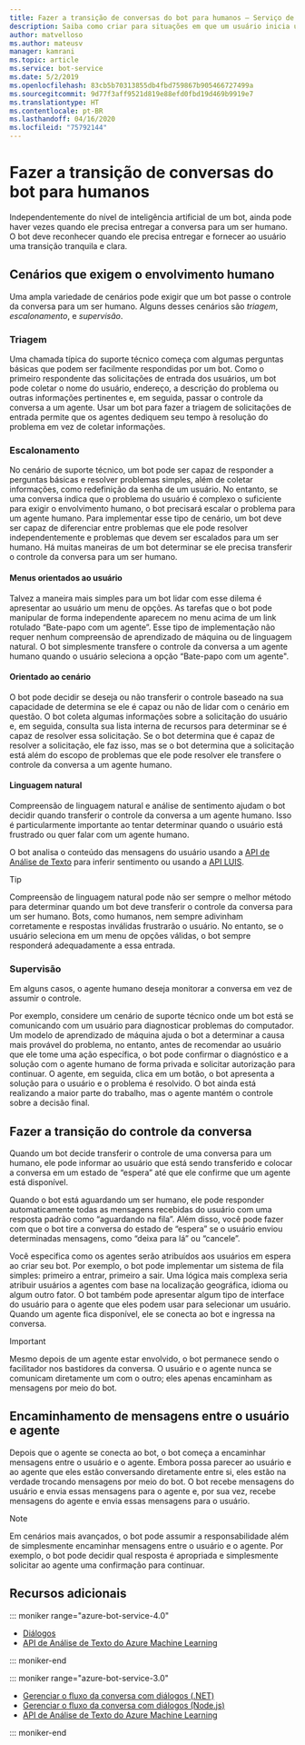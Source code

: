 ```yaml
---
title: Fazer a transição de conversas do bot para humanos – Serviço de Bot
description: Saiba como criar para situações em que um usuário inicia uma conversa com um bot e, em seguida, deve ser entregue a um ser humano.
author: matvelloso
ms.author: mateusv
manager: kamrani
ms.topic: article
ms.service: bot-service
ms.date: 5/2/2019
ms.openlocfilehash: 83cb5b70313855db4fbd759867b905466727499a
ms.sourcegitcommit: 9d77f3aff9521d819e88efd0fbd19d469b9919e7
ms.translationtype: HT
ms.contentlocale: pt-BR
ms.lasthandoff: 04/16/2020
ms.locfileid: "75792144"
---
```

# <a name="transition-conversations-from-bot-to-human"></a>Fazer a transição de conversas do bot para humanos

Independentemente do nível de inteligência artificial de um bot, ainda pode haver vezes quando ele precisa entregar a conversa para um ser humano. O bot deve reconhecer quando ele precisa entregar e fornecer ao usuário uma transição tranquila e clara.

## <a name="scenarios-that-require-human-involvement"></a>Cenários que exigem o envolvimento humano

Uma ampla variedade de cenários pode exigir que um bot passe o controle da conversa para um ser humano. Alguns desses cenários são *triagem*, *escalonamento*, e *supervisão*. 

### <a name="triage"></a>Triagem

Uma chamada típica do suporte técnico começa com algumas perguntas básicas que podem ser facilmente respondidas por um bot. Como o primeiro respondente das solicitações de entrada dos usuários, um bot pode coletar o nome do usuário, endereço, a descrição do problema ou outras informações pertinentes e, em seguida, passar o controle da conversa a um agente. Usar um bot para fazer a triagem de solicitações de entrada permite que os agentes dediquem seu tempo à resolução do problema em vez de coletar informações.

### <a name="escalation"></a>Escalonamento

No cenário de suporte técnico, um bot pode ser capaz de responder a perguntas básicas e resolver problemas simples, além de coletar informações, como redefinição da senha de um usuário. No entanto, se uma conversa indica que o problema do usuário é complexo o suficiente para exigir o envolvimento humano, o bot precisará escalar o problema para um agente humano. Para implementar esse tipo de cenário, um bot deve ser capaz de diferenciar entre problemas que ele pode resolver independentemente e problemas que devem ser escalados para um ser humano. Há muitas maneiras de um bot determinar se ele precisa transferir o controle da conversa para um ser humano. 

#### <a name="user-driven-menus"></a>Menus orientados ao usuário

Talvez a maneira mais simples para um bot lidar com esse dilema é apresentar ao usuário um menu de opções. As tarefas que o bot pode manipular de forma independente aparecem no menu acima de um link rotulado “Bate-papo com um agente”. Esse tipo de implementação não requer nenhum compreensão de aprendizado de máquina ou de linguagem natural. O bot simplesmente transfere o controle da conversa a um agente humano quando o usuário seleciona a opção “Bate-papo com um agente". 

#### <a name="scenario-driven"></a>Orientado ao cenário

O bot pode decidir se deseja ou não transferir o controle baseado na sua capacidade de determina se ele é capaz ou não de lidar com o cenário em questão. O bot coleta algumas informações sobre a solicitação do usuário e, em seguida, consulta sua lista interna de recursos para determinar se é capaz de resolver essa solicitação. Se o bot determina que é capaz de resolver a solicitação, ele faz isso, mas se o bot determina que a solicitação está além do escopo de problemas que ele pode resolver ele transfere o controle da conversa a um agente humano.

#### <a name="natural-language"></a>Linguagem natural

Compreensão de linguagem natural e análise de sentimento ajudam o bot decidir quando transferir o controle da conversa a um agente humano. Isso é particularmente importante ao tentar determinar quando o usuário está frustrado ou quer falar com um agente humano. 
 
O bot analisa o conteúdo das mensagens do usuário usando a <a href="https://www.microsoft.com/cognitive-services/text-analytics-api" target="blank">API de Análise de Texto</a> para inferir sentimento ou usando a <a href="https://www.luis.ai" target="_blank">API LUIS</a>. 


> [!TIP]
> Compreensão de linguagem natural pode não ser sempre o melhor método para determinar quando um bot deve transferir o controle da conversa para um ser humano. Bots, como humanos, nem sempre adivinham corretamente e respostas inválidas frustrarão o usuário. No entanto, se o usuário seleciona em um menu de opções válidas, o bot sempre responderá adequadamente a essa entrada. 

### <a name="supervision"></a>Supervisão

Em alguns casos, o agente humano deseja monitorar a conversa em vez de assumir o controle.

Por exemplo, considere um cenário de suporte técnico onde um bot está se comunicando com um usuário para diagnosticar problemas do computador. Um modelo de aprendizado de máquina ajuda o bot a determinar a causa mais provável do problema, no entanto, antes de recomendar ao usuário que ele tome uma ação específica, o bot pode confirmar o diagnóstico e a solução com o agente humano de forma privada e solicitar autorização para continuar. O agente, em seguida, clica em um botão, o bot apresenta a solução para o usuário e o problema é resolvido. O bot ainda está realizando a maior parte do trabalho, mas o agente mantém o controle sobre a decisão final. 

## <a name="transitioning-control-of-the-conversation"></a>Fazer a transição do controle da conversa 

Quando um bot decide transferir o controle de uma conversa para um humano, ele pode informar ao usuário que está sendo transferido e colocar a conversa em um estado de “espera” até que ele confirme que um agente está disponível. 

Quando o bot está aguardando um ser humano, ele pode responder automaticamente todas as mensagens recebidas do usuário com uma resposta padrão como “aguardando na fila”. Além disso, você pode fazer com que o bot tire a conversa do estado de “espera” se o usuário enviou determinadas mensagens, como “deixa para lá” ou “cancele”.

Você especifica como os agentes serão atribuídos aos usuários em espera ao criar seu bot. Por exemplo, o bot pode implementar um sistema de fila simples: primeiro a entrar, primeiro a sair. Uma lógica mais complexa seria atribuir usuários a agentes com base na localização geográfica, idioma ou algum outro fator. O bot também pode apresentar algum tipo de interface do usuário para o agente que eles podem usar para selecionar um usuário. Quando um agente fica disponível, ele se conecta ao bot e ingressa na conversa.

> [!IMPORTANT]
> Mesmo depois de um agente estar envolvido, o bot permanece sendo o facilitador nos bastidores da conversa. O usuário e o agente nunca se comunicam diretamente um com o outro; eles apenas encaminham as mensagens por meio do bot. 

## <a name="routing-messages-between-user-and-agent"></a>Encaminhamento de mensagens entre o usuário e agente

Depois que o agente se conecta ao bot, o bot começa a encaminhar mensagens entre o usuário e o agente. Embora possa parecer ao usuário e ao agente que eles estão conversando diretamente entre si, eles estão na verdade trocando mensagens por meio do bot. O bot recebe mensagens do usuário e envia essas mensagens para o agente e, por sua vez, recebe mensagens do agente e envia essas mensagens para o usuário. 

> [!NOTE]
> Em cenários mais avançados, o bot pode assumir a responsabilidade além de simplesmente encaminhar mensagens entre o usuário e o agente. Por exemplo, o bot pode decidir qual resposta é apropriada e simplesmente solicitar ao agente uma confirmação para continuar.

## <a name="additional-resources"></a>Recursos adicionais

::: moniker range="azure-bot-service-4.0"

- [Diálogos](v4sdk/bot-builder-dialog-manage-conversation-flow.md)
- <a href="https://www.microsoft.com/cognitive-services/text-analytics-api" target="blank">API de Análise de Texto do Azure Machine Learning</a>

::: moniker-end

::: moniker range="azure-bot-service-3.0"

- [Gerenciar o fluxo da conversa com diálogos (.NET)](~/dotnet/bot-builder-dotnet-manage-conversation-flow.md)
- [Gerenciar o fluxo da conversa com diálogos (Node.js)](~/nodejs/bot-builder-nodejs-manage-conversation-flow.md)
- <a href="https://www.microsoft.com/cognitive-services/text-analytics-api" target="blank">API de Análise de Texto do Azure Machine Learning</a>


::: moniker-end

